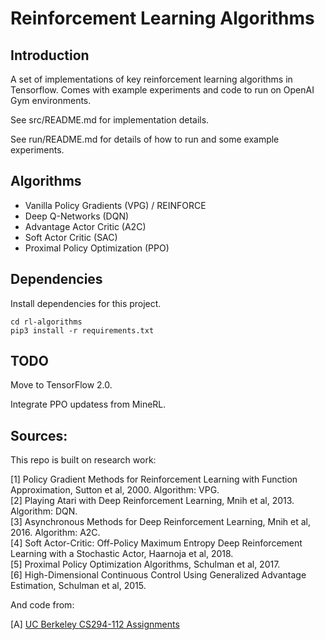 # Reinforcement Learning Algorithms

## Introduction

A set of implementations of key reinforcement learning algorithms in Tensorflow. Comes with 
example experiments and code to run on OpenAI Gym environments.

See src/README.md for implementation details. 

See run/README.md for details of how to run and some example experiments.

## Algorithms

* Vanilla Policy Gradients (VPG) / REINFORCE
* Deep Q-Networks (DQN)
* Advantage Actor Critic (A2C)
* Soft Actor Critic (SAC)
* Proximal Policy Optimization (PPO)

## Dependencies

Install dependencies for this project.

```
cd rl-algorithms
pip3 install -r requirements.txt
```

## TODO

Move to TensorFlow 2.0.

Integrate PPO updatess from MineRL.

## Sources:

This repo is built on research work:

[1] Policy Gradient Methods for Reinforcement Learning with Function Approximation, Sutton et al, 2000. Algorithm: VPG.<br/>
[2] Playing Atari with Deep Reinforcement Learning, Mnih et al, 2013. Algorithm: DQN.<br/>
[3] Asynchronous Methods for Deep Reinforcement Learning, Mnih et al, 2016. Algorithm: A2C. <br/>
[4] Soft Actor-Critic: Off-Policy Maximum Entropy Deep Reinforcement Learning with a Stochastic Actor, 
Haarnoja et al, 2018. <br/>
[5] Proximal Policy Optimization Algorithms, Schulman et al, 2017. <br/>
[6] High-Dimensional Continuous Control Using Generalized Advantage Estimation, Schulman et al, 2015. <br/>

And code from:

[A] [UC Berkeley CS294-112 Assignments](https://github.com/berkeleydeeprlcourse/homework)

